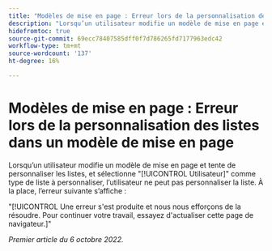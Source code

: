 ```yaml
---
title: "Modèles de mise en page : Erreur lors de la personnalisation des listes dans un modèle de mise en page"
description: "Lorsqu’un utilisateur modifie un modèle de mise en page et tente de personnaliser les listes, puis sélectionne Utilisateur comme type de liste à personnaliser, il ne peut pas personnaliser la liste. Au lieu de cela, ils voient l’erreur Une erreur s’est produite et nous travaillons à résoudre le problème. Pour continuer votre travail, essayez d’actualiser cette page de navigateur."
hidefromtoc: true
source-git-commit: 69ecc78407585dff0f7d786265fd7177963edc42
workflow-type: tm+mt
source-wordcount: '137'
ht-degree: 16%

---
```



# Modèles de mise en page : Erreur lors de la personnalisation des listes dans un modèle de mise en page

Lorsqu’un utilisateur modifie un modèle de mise en page et tente de personnaliser les listes, et sélectionne &quot;[!UICONTROL Utilisateur]&quot; comme type de liste à personnaliser, l’utilisateur ne peut pas personnaliser la liste. À la place, l’erreur suivante s’affiche :

&quot;[!UICONTROL Une erreur s&#39;est produite et nous nous efforçons de la résoudre. Pour continuer votre travail, essayez d&#39;actualiser cette page de navigateur.]&quot;

_Premier article du 6 octobre 2022._


